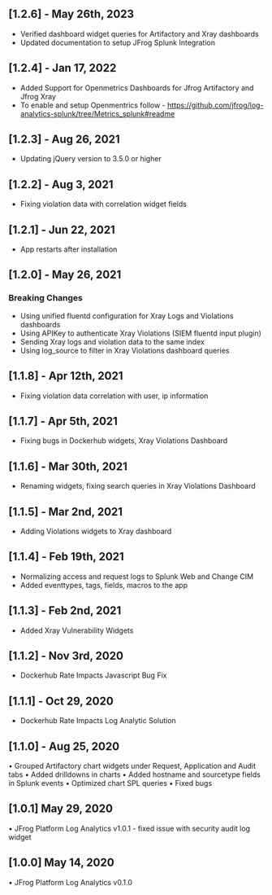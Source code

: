 ## [1.2.6] - May 26th, 2023
* Verified dashboard widget queries for Artifactory and Xray dashboards
* Updated documentation to setup JFrog Splunk Integration

## [1.2.4] - Jan 17, 2022
* Added Support for Openmetrics Dashboards for Jfrog Artifactory and Jfrog Xray
* To enable and setup Openmentrics follow - https://github.com/jfrog/log-analytics-splunk/tree/Metrics_splunk#readme

## [1.2.3] - Aug 26, 2021
* Updating jQuery version to 3.5.0 or higher

## [1.2.2] - Aug 3, 2021
* Fixing violation data with correlation widget fields

## [1.2.1] - Jun 22, 2021
* App restarts after installation

## [1.2.0] - May 26, 2021
### Breaking Changes
* Using unified fluentd configuration for Xray Logs and Violations dashboards
* Using APIKey to authenticate Xray Violations (SIEM fluentd input plugin)
* Sending Xray logs and violation data to the same index
* Using log_source to filter in Xray Violations dashboard queries

## [1.1.8] - Apr 12th, 2021
* Fixing violation data correlation with user, ip information

## [1.1.7] - Apr 5th, 2021
* Fixing bugs in Dockerhub widgets, Xray Violations Dashboard

## [1.1.6] - Mar 30th, 2021
* Renaming widgets, fixing search queries in Xray Violations Dashboard

## [1.1.5] - Mar 2nd, 2021
* Adding Violations widgets to Xray dashboard

## [1.1.4] - Feb 19th, 2021
* Normalizing access and request logs to Splunk Web and Change CIM
* Added eventtypes, tags, fields, macros to the app

## [1.1.3] - Feb 2nd, 2021
* Added Xray Vulnerability Widgets

## [1.1.2] - Nov 3rd, 2020
* Dockerhub Rate Impacts Javascript Bug Fix

## [1.1.1] - Oct 29, 2020
* Dockerhub Rate Impacts Log Analytic Solution

## [1.1.0] - Aug 25, 2020
• Grouped Artifactory chart widgets under Request, Application and Audit tabs
• Added drilldowns in charts
• Added hostname and sourcetype fields in Splunk events
• Optimized chart SPL queries
• Fixed bugs

## [1.0.1] May 29, 2020
• JFrog Platform Log Analytics v1.0.1 - fixed issue with security audit log widget

## [1.0.0] May 14, 2020
• JFrog Platform Log Analytics v0.1.0